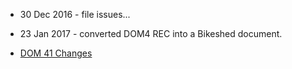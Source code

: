 * 30 Dec 2016 - file issues...

* 23 Jan 2017 - converted DOM4 REC into a Bikeshed document.

* [DOM 41 Changes](https://w3c.github.io/dom/#historical)